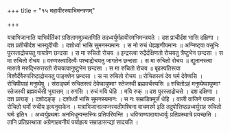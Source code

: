 +++
title = "१५ महावीरस्याभिमन्त्रणम्"

+++

यत्राभिजानाति याभिर्वर्तिकां ग्रसिताममुञ्चतमिति तदध्वर्युर्महावीरमभिमन्त्रयते । दश प्राचीर्दश भासि दक्षिणा । दश प्रतीचीर्दश भास्युदीचीः । दशोर्ध्वा भासि सुमनस्यमानः । स नो रुचं धेह्यहृणीयमानः ॥ अग्निष्ट्वा वसुभिः पुरस्ताद्रोचयतु गायत्रेण छन्दसा । स मा रुचितो रोचय ॥ इन्द्रस्त्वा रुद्रैर्दक्षिणतो रोचयतु त्रैष्टुभेन छन्दसा । स मा रुचितो रोचय ॥ वरुणस्त्वादित्यैः पश्चाद्रोचयतु जागतेन छन्दसा । स मा रुचितो रोचय ॥ द्युतानस्त्वा मारुतो मरुद्भिरुत्तरतो रोचयत्वानुष्टुभेन छन्दसा । स मा रुचितो रोचय ॥ बृहस्पतिस्त्वा विश्वैर्देवैरुपरिष्टाद्रोचयतु पाङ्क्तेन छन्दसा । स मा रुचितो रोचय ॥ रोचितस्त्वं देव घर्म देवेष्वसि । रोचिषीयाहं मनुष्येषु । संराड्घर्म रुचितस्त्वं देवेष्वायुष्माꣳ स्तेजस्वी ब्रह्मवर्चस्यसि ॥ रुचितोऽहं मनुष्येष्वायुष्माꣳ स्तेजस्वी ब्रह्मवर्चसी भूयासम् ॥ रुगसि । रुचं मयि धेहि । मयि रुक् ॥ दश पुरस्ताद्रोचसे । दश दक्षिणा । दश प्रत्यङ् । दशोदङ्ङ् । दशोर्ध्वो भासि सुमनस्यमानः । स नः सम्राडिषमूर्जं धेहि । वाजी वाजिने पवस्व । रोचितो घर्मो रुचीय इत्यनुवाकेन । यत्राभिजानात्यप्नस्वतीमश्विना वाचमस्मे इति तदुपोत्तिष्ठन्नध्वर्युराह रुचितो घर्मः इति१ । अध्वर्युप्रथमाः अनभिधून्वन्तस्त्रिः प्रतिपरियन्ति । धवित्राण्यादायाध्वर्युः प्रतिप्रस्थात्रे प्रयच्छति । तानि प्रतिप्रस्थाता अग्रेणाहवनीयं पर्याहृत्य सम्राडासन्द्यां सादयति ।
